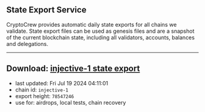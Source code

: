 ## State Export Service
CryptoCrew provides automatic daily state exports for all chains we validate. State export files can be used as genesis files and are a snapshot of the current blockchain state, including all validators, accounts, balances and delegations.

---
**Download: [injective-1 state export](https://dl-eu2.ccvalidators.com/SERVICE/injective/injective-1_export_78547246.json)**
---

- last updated: Fri Jul 19 2024 04:11:01
- chain id: `injective-1`
- export height: `78547246`
- use for: airdrops, local tests, chain recovery
